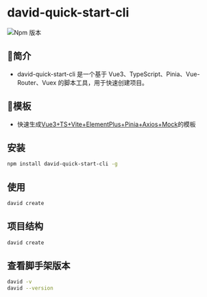 # david-quick-start-cli
![Npm 版本](https://img.shields.io/badge/david-quick-start-cli_v0.0.1-green)

## 📖简介
- david-quick-start-cli 是一个基于 Vue3、TypeScript、Pinia、Vue-Router、Vuex 的脚本工具，用于快速创建项目。

## 📕模板
- 快速生成[Vue3+TS+Vite+ElementPlus+Pinia+Axios+Mock](https://github.com/dading-david/admin-pro)的模板

## 安装

```bash
npm install david-quick-start-cli -g
```

## 使用

```bash
david create
```

## 项目结构

```bash
david create
```

## 查看脚手架版本

```bash
david -v
david --version
```